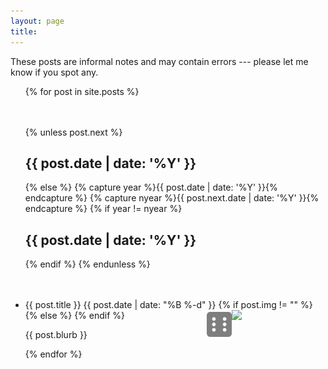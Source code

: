 ```yaml
---
layout: page
title: 
---
```

These posts are informal notes and may contain errors --- please let me know if you spot any.

<ul class="posts">
  {% for post in site.posts %}
    <div style="margin-top:10%;">
    {% unless post.next %}
      <h2>{{ post.date | date: '%Y' }}</h2>
    {% else %}
      {% capture year %}{{ post.date | date: '%Y' }}{% endcapture %}
      {% capture nyear %}{{ post.next.date | date: '%Y' }}{% endcapture %}
      {% if year != nyear %}
        <h2>{{ post.date | date: '%Y' }}</h2>
      {% endif %}
    {% endunless %}
  </div>
    <li itemscope>
      <div style="margin-top:10%;">
        <a href="{{ site.github.url }}{{ post.url }}" style="text-decoration:none;">{{ post.title }}</a>
        <span class="post-date"> {{ post.date | date: "%B %-d" }}</span>
        {% if post.img != "" %}
          <img src="{{ post.img }}" align="right" width="150">
        {% else %}
          <img src="/assets/dice-six-solid.svg" align="right" width="40" style="opacity: 0.5;">
        {% endif %}
        <p class="post-date">{{ post.blurb }}</p>
      </div>
    </li>
  {% endfor %}
</ul>
